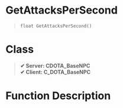 # GetAttacksPerSecond
> `float GetAttacksPerSecond()`
# Class
> __✔ Server: CDOTA_BaseNPC__  
> __✔ Client: C_DOTA_BaseNPC__  
# Function Description

